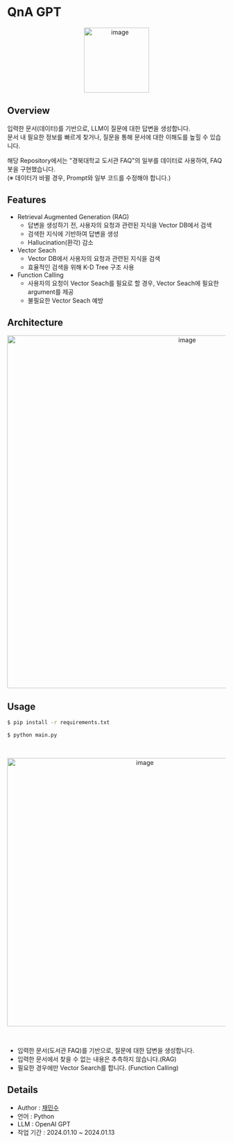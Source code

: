 # QnA GPT

<p align="center"><img width="150" alt="image" src="https://github.com/chaeminsoo/FAQ_GPT/assets/79351899/9dd08192-b6d2-453b-b342-ce0b68944b6e"></p>


## Overview
입력한 문서(데이터)를 기반으로, LLM이 질문에 대한 답변을 생성합니다.  
문서 내 필요한 정보를 빠르게 찾거나, 질문을 통해 문서에 대한 이해도를 높힐 수 있습니다.  

해당 Repository에서는 "경북대학교 도서관 FAQ"의 일부를 데이터로 사용하여, FAQ 봇을 구현했습니다.  
(※ 데이터가 바뀔 경우, Prompt와 일부 코드를 수정해야 합니다.)

## Features

- Retrieval Augmented Generation (RAG)
    - 답변을 생성하기 전, 사용자의 요청과 관련된 지식을 Vector DB에서 검색
    - 검색한 지식에 기반하여 답변을 생성
    - Hallucination(환각) 감소
- Vector Seach
    - Vector DB에서 사용자의 요청과 관련된 지식을 검색
    - 효율적인 검색을 위해 K-D Tree 구조 사용
- Function Calling
    - 사용자의 요청이 Vector Seach를 필요로 할 경우, Vector Seach에 필요한 argument를 제공
    - 불필요한 Vector Seach 예방

## Architecture

<p align="center"><img width="814" alt="image" src="https://github.com/chaeminsoo/FAQ_GPT/assets/79351899/99cbfa47-c2db-4877-a696-a667a52e6ef5"></p>

## Usage
``` bash
$ pip install -r requirements.txt
```
``` bash
$ python main.py
```
<br>
<p align="center"><img width="619" alt="image" src="https://github.com/chaeminsoo/coding_test/assets/79351899/407e42b2-f784-4110-af5b-b09303c9219b"></p>
<br>

- 입력한 문서(도서관 FAQ)를 기반으로, 질문에 대한 답변을 생성합니다.
- 입력한 문서에서 찾을 수 없는 내용은 추측하지 않습니다.(RAG)
- 필요한 경우에만 Vector Search를 합니다. (Function Calling)

## Details
- Author : [채민수](https://github.com/chaeminsoo)
- 언어 : Python
- LLM : OpenAI GPT
- 작업 기간 : 2024.01.10 ~ 2024.01.13
